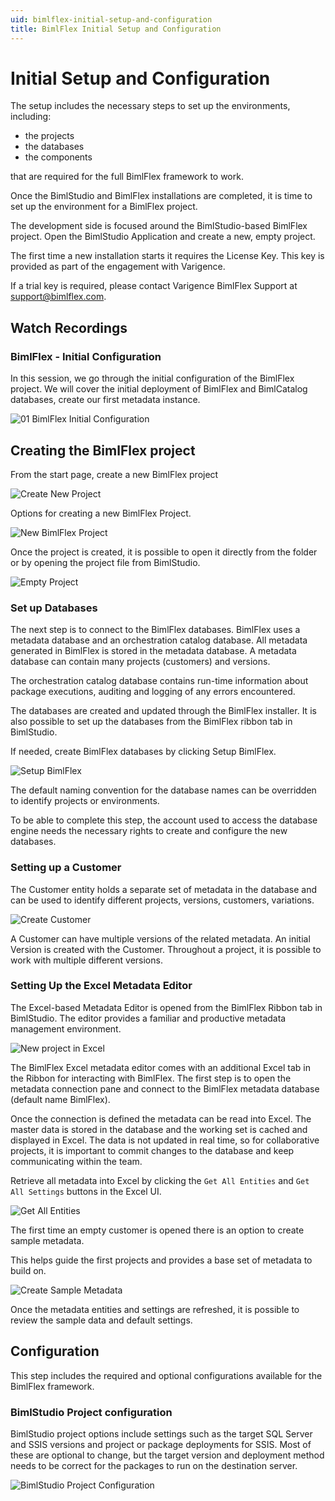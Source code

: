 ```yaml
---
uid: bimlflex-initial-setup-and-configuration
title: BimlFlex Initial Setup and Configuration
---
```

# Initial Setup and Configuration

The setup includes the necessary steps to set up the environments, including:

* the projects
* the databases
* the components

that are required for the full BimlFlex framework to work.

Once the BimlStudio and BimlFlex installations are completed, it is time to set up the environment for a BimlFlex project.

The development side is focused around the BimlStudio-based BimlFlex project. Open the BimlStudio Application and create a new, empty project.

The first time a new installation starts it requires the License Key. This key is provided as part of the engagement with Varigence.

If a trial key is required, please contact Varigence BimlFlex Support at [support@bimlflex.com](mailto:support@bimlflex.com).

## Watch Recordings

### BimlFlex - Initial Configuration

In this session, we go through the initial configuration of the BimlFlex project. We will cover the initial deployment of BimlFlex and BimlCatalog databases, create our first metadata instance.

![01 BimlFlex Initial Configuration](https://www.youtube.com/watch?v=qhDTwv-jYKc?rel=0&autoplay=0)

## Creating the BimlFlex project

From the start page, create a new BimlFlex project

![Create New Project](../user-guide/images/bimlflex-ss-v5-create-new-project.png "Create New Project")

Options for creating a new BimlFlex Project.

![New BimlFlex Project](../user-guide/images/bimlflex-ss-v5-new-bimlflex-project.png "New BimlFlex Project")

Once the project is created, it is possible to open it directly from the folder or by opening the project file from BimlStudio.

![Empty Project](../user-guide/images/bimlflex-ss-v5-empty-project.png "Empty Project")

### Set up Databases

The next step is to connect to the BimlFlex databases. BimlFlex uses a metadata database and an orchestration catalog database. All metadata generated in BimlFlex is stored in the metadata database. A metadata database can contain many projects (customers) and versions.

The orchestration catalog database contains run-time information about package executions, auditing and logging of any errors encountered.

The databases are created and updated through the BimlFlex installer. It is also possible to set up the databases from the BimlFlex ribbon tab in BimlStudio.

If needed, create BimlFlex databases by clicking Setup BimlFlex.

![Setup BimlFlex](../user-guide/images/bimlflex-ss-v5-setup-bimlflex.png "Setup BimlFlex")

The default naming convention for the database names can be overridden to identify projects or environments.

To be able to complete this step, the account used to access the database engine needs the necessary rights to create and configure the new databases.

### Setting up a Customer

The Customer entity holds a separate set of metadata in the database and can be used to identify different projects, versions, customers, variations.

![Create Customer](../user-guide/images/bimlflex-ss-v5-create-customer.png "Create Customer")

A Customer can have multiple versions of the related metadata. An initial Version is created with the Customer. Throughout a project, it is possible to work with multiple different versions.

### Setting Up the Excel Metadata Editor

The Excel-based Metadata Editor is opened from the BimlFlex Ribbon tab in BimlStudio. The editor provides a familiar and productive metadata management environment.

![New project in Excel](../user-guide/images/bimlflex-ss-v5-excel-new-project.png "New project in Excel")

The BimlFlex Excel metadata editor comes with an additional Excel tab in the Ribbon for interacting with BimlFlex. The first step is to open the metadata connection pane and connect to the BimlFlex metadata database (default name BimlFlex).

Once the connection is defined the metadata can be read into Excel. The master data is stored in the database and the working set is cached and displayed in Excel. The data is not updated in real time, so for collaborative projects, it is important to commit changes to the database and keep communicating within the team.

Retrieve all metadata into Excel by clicking the `Get All Entities` and `Get All Settings` buttons in the Excel UI.

![Get All Entities](../user-guide/images/bimlflex-ss-v5-excel-get-all-entities.png "Get All Entities")

The first time an empty customer is opened there is an option to create sample metadata.

This helps guide the first projects and provides a base set of metadata to build on.

![Create Sample Metadata](../user-guide/images/bimlflex-ss-v5-excel-create-sample-metadata.png "Create Sample Metadata")

Once the metadata entities and settings are refreshed, it is possible to review the sample data and default settings.

## Configuration

This step includes the required and optional configurations available for the BimlFlex framework.

### BimlStudio Project configuration

BimlStudio project options include settings such as the target SQL Server and SSIS versions and project or package deployments for SSIS. Most of these are optional to change, but the target version and deployment method needs to be correct for the packages to run on the destination server.

![BimlStudio Project Configuration](../user-guide/images/bimlstudio-ss-v5-project-configuration.png "BimlStudio Project Configuration")

